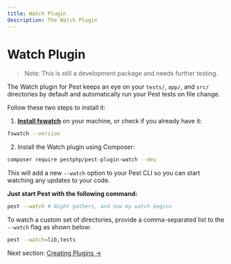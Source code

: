 ```yaml
---
title: Watch Plugin
description: The Watch Plugin
---
```


# Watch Plugin

> Note: This is still a development package and needs further testing.

The Watch plugin for Pest keeps an eye on your `tests/`, `app/`, and `src/` directories by default and automatically run your Pest tests on file change.

Follow these two steps to install it:

1. [**Install fswatch**](https://github.com/emcrisostomo/fswatch#getting-fswatch) on your machine, or check if you already have it:

```bash
fswatch --version
```

2. Install the Watch plugin using Composer:

```bash
composer require pestphp/pest-plugin-watch --dev
```

This will add a new `--watch` option to your Pest CLI so you can start watching any updates to your code.

**Just start Pest with the following command:**

```bash
pest --watch # Night gathers, and now my watch begins
```

To watch a custom set of directories, provide a comma-separated list to the `--watch` flag as shown below:

```bash
pest --watch=lib,tests
```

Next section: [Creating Plugins →](/docs/plugins/creating-plugins)

